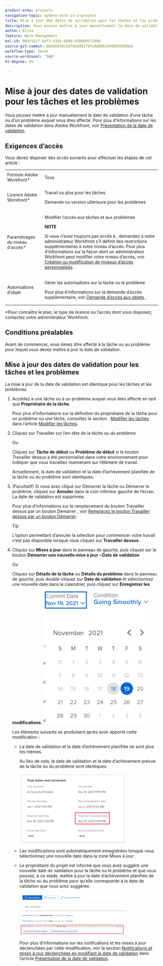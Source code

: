 ```yaml
---
product-area: projects
navigation-topic: update-work-in-a-project
title: Mise à jour des dates de validation pour les tâches et les problèmes
description: Vous pouvez mettre à jour manuellement la date de validation d’une tâche ou d’un problème auquel vous êtes affecté. Pour plus d’informations sur les dates de validation dans Adobe Workfront, voir Présentation de la date de validation.
author: Alina
feature: Work Management
exl-id: 003c52c7-baf3-4316-bb4b-83b600172d48
source-git-commit: 6bb6b834c5af8ad48179fc0d60b184d083b360e4
workflow-type: tm+mt
source-wordcount: '560'
ht-degree: 0%

---
```


# Mise à jour des dates de validation pour les tâches et les problèmes

Vous pouvez mettre à jour manuellement la date de validation d’une tâche ou d’un problème auquel vous êtes affecté. Pour plus d’informations sur les dates de validation dans Adobe Workfront, voir [Présentation de la date de validation](../../../manage-work/projects/updating-work-in-a-project/overview-of-commit-dates.md).

## Exigences d’accès

<!--drafted for P&P

<table style="table-layout:auto"> 
 <col> 
 <col> 
 <tbody> 
  <tr> 
   <td role="rowheader">Adobe Workfront plan*</td> 
   <td> <p>Any</p> </td> 
  </tr> 
  <tr> 
   <td role="rowheader">Adobe Workfront license*</td> 
   <td> 
   For the current licenses:
   <ul>
   <li><p>Standard for tasks</p> </li>
   <li><p>Contributor or higher for issues</p></li>
   </ul>
   For legacy licenses:
<ul>
   <li><p>Work or higher for tasks</p></li> 
   <li><p>Request or higher for issues</p></li>
</ul>

   </td> 
  </tr> 
  <tr> 
   <td role="rowheader">Access level configurations*</td> 
   <td> <p>Edit access to Tasks and Issues</p> <p><b>NOTE</b>
   
   If you still don't have access, ask your Workfront administrator if they set additional restrictions in your access level. For information on how a Workfront administrator can modify your access level, see <a href="../../../administration-and-setup/add-users/configure-and-grant-access/create-modify-access-levels.md" class="MCXref xref">Create or modify custom access levels</a>.</p> </td> 
  </tr> 
  <tr> 
   <td role="rowheader">Object permissions</td> 
   <td> <p>Manage permissions on the task or issue</p> <p>For information on requesting additional access, see <a href="../../../workfront-basics/grant-and-request-access-to-objects/request-access.md" class="MCXref xref">Request access to objects </a>.</p> </td> 
  </tr> 
 </tbody> 
</table>
-->

Vous devez disposer des accès suivants pour effectuer les étapes de cet article :

<table style="table-layout:auto"> 
 <col> 
 <col> 
 <tbody> 
  <tr> 
   <td role="rowheader">Formule Adobe Workfront*</td> 
   <td> <p>Tous</p> </td> 
  </tr> 
  <tr> 
   <td role="rowheader">Licence Adobe Workfront*</td> 
   <td> <p>Travail ou plus pour les tâches</p> 
   <p>Demande ou version ultérieure pour les problèmes</p>
   </td> 
  </tr> 
  <tr> 
   <td role="rowheader">Paramétrages du niveau d'accès*</td> 
   <td> <p>Modifier l’accès aux tâches et aux problèmes</p> <p><b>NOTE</b>

Si vous n’avez toujours pas accès à , demandez à votre administrateur Workfront s’il définit des restrictions supplémentaires à votre niveau d’accès. Pour plus d’informations sur la façon dont un administrateur Workfront peut modifier votre niveau d’accès, voir <a href="../../../administration-and-setup/add-users/configure-and-grant-access/create-modify-access-levels.md" class="MCXref xref">Création ou modification de niveaux d’accès personnalisés</a>.</p> </td>
</tr> 
  <tr> 
   <td role="rowheader">Autorisations d’objet</td> 
   <td> <p>Gérer les autorisations sur la tâche ou le problème</p> <p>Pour plus d’informations sur la demande d’accès supplémentaire, voir <a href="../../../workfront-basics/grant-and-request-access-to-objects/request-access.md" class="MCXref xref">Demande d’accès aux objets </a>.</p> </td> 
  </tr> 
 </tbody> 
</table>

&#42;Pour connaître le plan, le type de licence ou l’accès dont vous disposez, contactez votre administrateur Workfront.

## Conditions préalables

Avant de commencer, vous devez être affecté à la tâche ou au problème pour lequel vous devez mettre à jour la date de validation.

## Mise à jour des dates de validation pour les tâches et les problèmes

La mise à jour de la date de validation est identique pour les tâches et les problèmes.

1. Accédez à une tâche ou à un problème auquel vous êtes affecté en tant que **Propriétaire de la tâche**.

   Pour plus d’informations sur la définition du propriétaire de la tâche pour un problème ou une tâche, consultez la section . [Modifier les tâches](../../../manage-work/tasks/manage-tasks/edit-tasks.md#assignments) dans l’article [Modifier les tâches](../../../manage-work/tasks/manage-tasks/edit-tasks.md).

1. Cliquez sur Travailler sur l’en-tête de la tâche ou du problème.

   Ou

   Cliquez sur **Tâche de début** ou **Problème de début** si le bouton Travailler dessus a été personnalisé dans votre environnement pour indiquer que vous travaillez maintenant sur l’élément de travail.

   Actuellement, la date de validation et la date d’achèvement planifiée de la tâche ou du problème sont identiques.

1. (Facultatif) Si vous avez cliqué sur Démarrer la tâche ou Démarrer le problème, cliquez sur **Annuler** dans le coin inférieur gauche de l’écran. La date de validation est supprimée.

   Pour plus d’informations sur le remplacement du bouton Travailler dessus par un bouton Démarrer , voir  [Remplacez le bouton Travailler dessus par un bouton Démarrer](../../../people-teams-and-groups/create-and-manage-teams/work-on-it-button-to-start-button.md).

   >[!TIP]
   >
   >L’option permettant d’annuler la sélection pour commencer votre travail n’est pas disponible lorsque vous cliquez sur **Travailler dessus**.

1. Cliquez sur **Mises à jour** dans le panneau de gauche, puis cliquez sur le bouton **Démarrer une nouvelle mise à jour** >**Date de validation**

   Ou

   Cliquez sur **Détails de la tâche** ou **Détails du problème** dans le panneau de gauche, puis double-cliquez sur **Date de validation** et sélectionnez une nouvelle date dans le calendrier, puis cliquez sur **Enregistrer les modifications**.
   ![](assets/commit-date-calendar-picker-in-updates-stream-nwe-350x452.png)

   Les éléments suivants se produisent après avoir apporté cette modification : 

   * La date de validation et la date d’achèvement planifiée ne sont plus les mêmes.

      Au lieu de cela, la date de validation et la date d’achèvement prévue de la tâche ou du problème sont identiques.

      ![](assets/task-projected-completion-date-in-details-highlighted-nwe-350x230.png)

   * Les modifications sont automatiquement enregistrées lorsque vous sélectionnez une nouvelle date dans la zone Mises à jour .
   * Le propriétaire du projet est informé que vous avez suggéré une nouvelle date de validation pour la tâche ou le problème et que vous pouvez, à ce stade, mettre à jour la date d’achèvement planifiée de la tâche ou du problème pour qu’elle corresponde à la date de validation que vous avez suggérée.

      ![](assets/project-owner-notification-update-stream-that-commit-date-affects-project-timeline-highlighted-nwe-350x139.png)

      Pour plus d’informations sur les notifications et les mises à jour déclenchées par cette modification, voir la section [Notifications et mises à jour déclenchées en modifiant la date de validation](../../../manage-work/projects/updating-work-in-a-project/overview-of-commit-dates.md#notifica) dans l’article [Présentation de la date de validation](../../../manage-work/projects/updating-work-in-a-project/overview-of-commit-dates.md).

